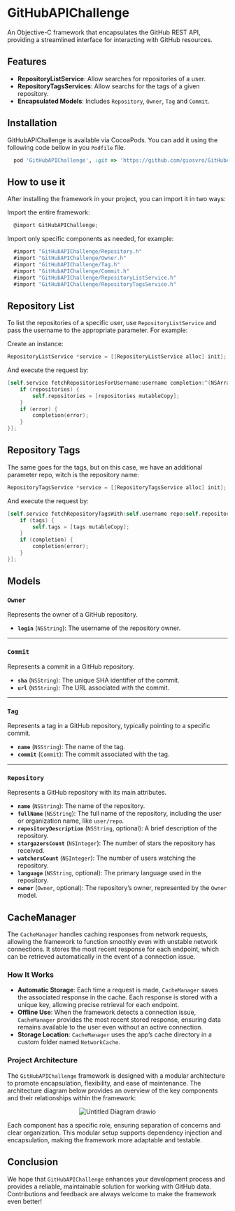 # GitHubAPIChallenge
An Objective-C framework that encapsulates the GitHub REST API, providing a streamlined interface for interacting with GitHub resources.

## Features

- **RepositoryListService**: Allow searches for repositories of a user.
- **RepositoryTagsServices**: Allow searchs for the tags of a given repository.
- **Encapsulated Models**: Includes `Repository`, `Owner`, `Tag` and `Commit`.

## Installation

GitHubAPIChallenge is available via CocoaPods. You can add it using the following code bellow in you `Podfile` file.

```ruby
  pod 'GitHubAPIChallenge', :git => 'https://github.com/giosvro/GitHubAPIChallenge.git'
```

## How to use it

After installing the framework in your project, you can import it in two ways:

Import the entire framework:
```objective-c
  @import GitHubAPIChallenge;
```

Import only specific components as needed, for example:
```objective-c
  #import "GitHubAPIChallenge/Repository.h"
  #import "GitHubAPIChallenge/Owner.h"
  #import "GitHubAPIChallenge/Tag.h"
  #import "GitHubAPIChallenge/Commit.h"
  #import "GitHubAPIChallenge/RepositoryListService.h"
  #import "GitHubAPIChallenge/RepositoryTagsService.h"
```

## Repository List

To list the repositories of a specific user, use `RepositoryListService` and pass the username to the appropriate parameter. For example:

Create an instance:

```objective-c
RepositoryListService *service = [[RepositoryListService alloc] init];
```

And execute the request by:

```objective-c
[self.service fetchRepositoriesForUsername:username completion:^(NSArray<Repository *> * _Nullable repositories, NSError * _Nullable error) {
    if (repositories) {
        self.repositories = [repositories mutableCopy];
    }
    if (error) {
        completion(error);
    }
}];
```

## Repository Tags 

The same goes for the tags, but on this case, we have an additional parameter repo, witch is the repository name:

```objective-c
RepositoryTagsService *service = [[RepositoryTagsService alloc] init];
```

And execute the request by:

```objective-c
[self.service fetchRepositoryTagsWith:self.username repo:self.repositoryName completion:^(NSArray<Tag *> * _Nullable tags, NSError * _Nullable error) {
    if (tags) {
        self.tags = [tags mutableCopy];
    }
    if (completion) {
        completion(error);
    }
}];
```

## Models

### `Owner`

Represents the owner of a GitHub repository.

- **`login`** (`NSString`): The username of the repository owner.

---

### `Commit`

Represents a commit in a GitHub repository.

- **`sha`** (`NSString`): The unique SHA identifier of the commit.
- **`url`** (`NSString`): The URL associated with the commit.

---

### `Tag`

Represents a tag in a GitHub repository, typically pointing to a specific commit.

- **`name`** (`NSString`): The name of the tag.
- **`commit`** (`Commit`): The commit associated with the tag.

---

### `Repository`

Represents a GitHub repository with its main attributes.

- **`name`** (`NSString`): The name of the repository.
- **`fullName`** (`NSString`): The full name of the repository, including the user or organization name, like `user/repo`.
- **`repositoryDescription`** (`NSString`, optional): A brief description of the repository.
- **`stargazersCount`** (`NSInteger`): The number of stars the repository has received.
- **`watchersCount`** (`NSInteger`): The number of users watching the repository.
- **`language`** (`NSString`, optional): The primary language used in the repository.
- **`owner`** (`Owner`, optional): The repository’s owner, represented by the `Owner` model.

## CacheManager

The `CacheManager` handles caching responses from network requests, allowing the framework to function smoothly even with unstable network connections. It stores the most recent response for each endpoint, which can be retrieved automatically in the event of a connection issue.

### How It Works

- **Automatic Storage**: Each time a request is made, `CacheManager` saves the associated response in the cache. Each response is stored with a unique key, allowing precise retrieval for each endpoint.
- **Offline Use**: When the framework detects a connection issue, `CacheManager` provides the most recent stored response, ensuring data remains available to the user even without an active connection.
- **Storage Location**: `CacheManager` uses the app’s cache directory in a custom folder named `NetworkCache`.

### Project Architecture

The `GitHubAPIChallenge` framework is designed with a modular architecture to promote encapsulation, flexibility, and ease of maintenance. The architecture diagram below provides an overview of the key components and their relationships within the framework:

<div align="center">
    <img src="https://github.com/user-attachments/assets/474a8ad6-6fa3-4738-907e-818d33132add" alt="Untitled Diagram drawio">
</div>

Each component has a specific role, ensuring separation of concerns and clear organization. This modular setup supports dependency injection and encapsulation, making the framework more adaptable and testable.

## Conclusion

We hope that `GitHubAPIChallenge` enhances your development process and provides a reliable, maintainable solution for working with GitHub data. Contributions and feedback are always welcome to make the framework even better!



